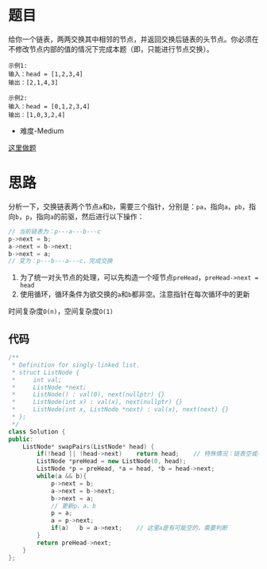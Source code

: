 # 题目
给你一个链表，两两交换其中相邻的节点，并返回交换后链表的头节点。你必须在不修改节点内部的值的情况下完成本题（即，只能进行节点交换）。

```
示例1:
输入：head = [1,2,3,4]
输出：[2,1,4,3]

示例2:
输入：head = [0,1,2,3,4]
输出：[1,0,3,2,4]
```

- 难度-Medium

[这里做题](https://leetcode.cn/problems/swap-nodes-in-pairs/)

# 思路

分析一下，交换链表两个节点`a`和`b`，需要三个指针，分别是：`pa`，指向`a`，`pb`，指向`b`，`p`，指向`a`的前驱，然后进行以下操作：
```cpp
// 当前链表为：p---a---b---c
p->next = b;
a->next = b->next;
b->next = a;
// 变为：p---b---a---c，完成交换
```

1. 为了统一对头节点的处理，可以先构造一个哑节点`preHead`，`preHead->next = head`
2. 使用循环，循环条件为欲交换的`a`和`b`都非空。注意指针在每次循环中的更新

时间复杂度`O(n)`，空间复杂度`O(1)`

## 代码

```cpp
/**
 * Definition for singly-linked list.
 * struct ListNode {
 *     int val;
 *     ListNode *next;
 *     ListNode() : val(0), next(nullptr) {}
 *     ListNode(int x) : val(x), next(nullptr) {}
 *     ListNode(int x, ListNode *next) : val(x), next(next) {}
 * };
 */
class Solution {
public:
    ListNode* swapPairs(ListNode* head) {
        if(!head || !head->next)    return head;    // 特殊情况：链表空或者长度为1，不需要交换，直接返回就好
        ListNode *preHead = new ListNode(0, head);
        ListNode *p = preHead, *a = head, *b = head->next;
        while(a && b){
            p->next = b;
            a->next = b->next;
            b->next = a;
            // 更新p、a、b
            p = a;
            a = p->next;
            if(a)   b = a->next;    // 这里a是有可能空的，需要判断
        }
        return preHead->next;
    }
};
```
